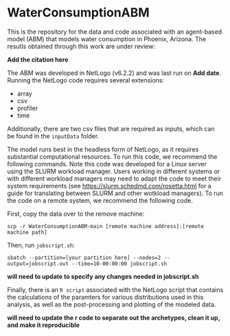 # WaterConsumptionABM

This is the repository for the data and code associated with an agent-based model (ABM) that models water consumption in Phoenix, Arizona. The resutls obtained through this work are under review: 

**Add the citation here**

The ABM was developed in NetLogo (v6.2.2) and was last run on **Add date**. Running the NetLogo code requires several extensions: 

*  array
*  csv
*  profiler
*  time

Additionally, there are two csv files that are required as inputs, which can be found in the `inputData` folder.

The model runs best in the headless form of NetLogo, as it requires substantial computational resources. To run this code, we recommend the following commands. Note this code was developed for a Linux server using the SLURM workload manager. Users working in different systems or with different workload managers may need to adapt the code to meet their system requirements (see https://slurm.schedmd.com/rosetta.html for a guide for translating between SLURM and other wotkload managers). To run the code on a remote system, we recommend the following code. 

First, copy the data over to the remove machine:

```shell
scp -r WaterConsumptionABM-main [remote machine address]:[remote machine path]
```

Then, run `jobscript.sh`:

```shell
sbatch --partition=[your partition here] --nodes=2 --output=jobscript.out --time=10-00:00:00 jobscript.sh
```

**will need to update to specify any changes needed in jobscript.sh**

Finally, there is an `R script` associated with the NetLogo script that contains the calculations of the paramters for various distributions used in this analysis, as well as the post-processing and plotting of the modeled data.

**will need to update the r code to separate out the archetypes, clean it up, and make it reproducible**
